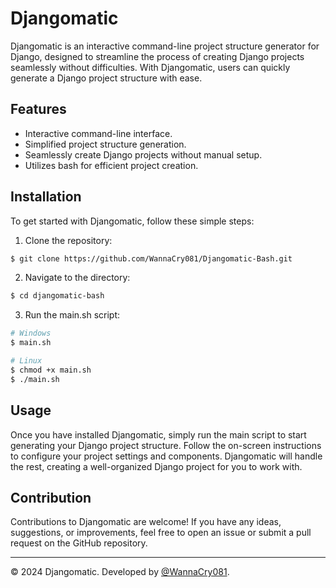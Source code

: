 # Djangomatic

Djangomatic is an interactive command-line project structure generator for Django, designed to streamline the process of creating Django projects seamlessly without difficulties. With Djangomatic, users can quickly generate a Django project structure with ease.

## Features

- Interactive command-line interface.
- Simplified project structure generation.
- Seamlessly create Django projects without manual setup.
- Utilizes bash for efficient project creation.

## Installation

To get started with Djangomatic, follow these simple steps:

1. Clone the repository:

```bash
$ git clone https://github.com/WannaCry081/Djangomatic-Bash.git
```

2. Navigate to the directory:

```bash
$ cd djangomatic-bash
```

3. Run the main.sh script:

```bash
# Windows 
$ main.sh

# Linux
$ chmod +x main.sh
$ ./main.sh
```

## Usage

Once you have installed Djangomatic, simply run the main script to start generating your Django project structure. Follow the on-screen instructions to configure your project settings and components. Djangomatic will handle the rest, creating a well-organized Django project for you to work with.

## Contribution

Contributions to Djangomatic are welcome! If you have any ideas, suggestions, or improvements, feel free to open an issue or submit a pull request on the GitHub repository.

---

© 2024 Djangomatic. Developed by [@WannaCry081](https://github.com/WannaCry081).